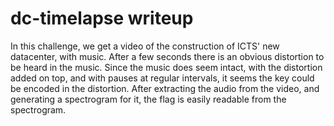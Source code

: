 # dc-timelapse writeup
In this challenge, we get a video of the construction of ICTS' new datacenter, with music. After a few seconds there is an obvious distortion to be heard in the music.
Since the music does seem intact, with the distortion added on top, and with pauses at regular intervals, it seems the key could be encoded in the distortion. After extracting the audio from the video, and generating a spectrogram for it, the flag is easily readable from the spectrogram.
